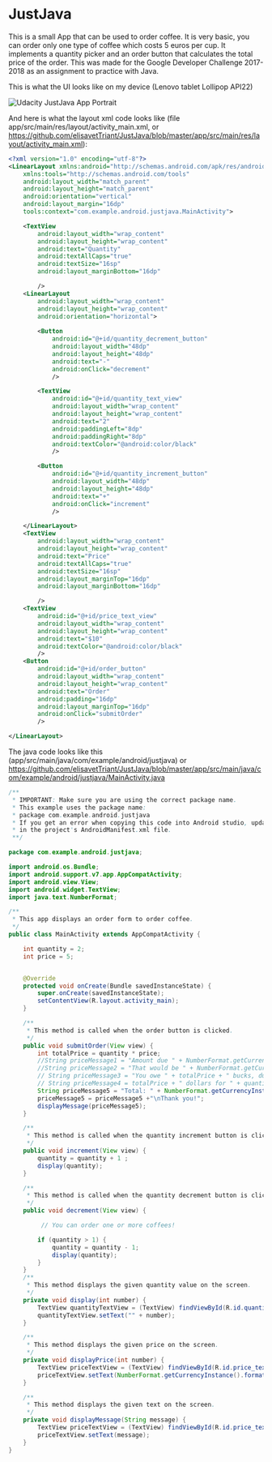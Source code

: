 # JustJava
This is a small App that can be used to order coffee. It is very basic, you can order only one type of coffee which costs 5 euros per cup.
It implements a quantity picker and an order button that calculates the total price of the order.
This was made for the Google Developer Challenge 2017-2018 as an assignment to practice with Java.

This is what the UI looks like on my device (Lenovo tablet Lollipop API22)

![Udacity JustJava App Portrait](https://github.com/elisavetTriant/JustJava/blob/master/screenshots/Screenshot_JustJava_portrait.png.png "Udacity JustJava App Portrait")

And here is what the layout xml code looks like (file app/src/main/res/layout/activity_main.xml, or https://github.com/elisavetTriant/JustJava/blob/master/app/src/main/res/layout/activity_main.xml):
```xml
<?xml version="1.0" encoding="utf-8"?>
<LinearLayout xmlns:android="http://schemas.android.com/apk/res/android"
    xmlns:tools="http://schemas.android.com/tools"
    android:layout_width="match_parent"
    android:layout_height="match_parent"
    android:orientation="vertical"
    android:layout_margin="16dp"
    tools:context="com.example.android.justjava.MainActivity">

    <TextView
        android:layout_width="wrap_content"
        android:layout_height="wrap_content"
        android:text="Quantity"
        android:textAllCaps="true"
        android:textSize="16sp"
        android:layout_marginBottom="16dp"

        />
    <LinearLayout
        android:layout_width="wrap_content"
        android:layout_height="wrap_content"
        android:orientation="horizontal">
        
        <Button
            android:id="@+id/quantity_decrement_button"
            android:layout_width="48dp"
            android:layout_height="48dp"
            android:text="-"
            android:onClick="decrement"
            />

        <TextView
            android:id="@+id/quantity_text_view"
            android:layout_width="wrap_content"
            android:layout_height="wrap_content"
            android:text="2"
            android:paddingLeft="8dp"
            android:paddingRight="8dp"
            android:textColor="@android:color/black"
            />

        <Button
            android:id="@+id/quantity_increment_button"
            android:layout_width="48dp"
            android:layout_height="48dp"
            android:text="+"
            android:onClick="increment"
            />

    </LinearLayout>
    <TextView
        android:layout_width="wrap_content"
        android:layout_height="wrap_content"
        android:text="Price"
        android:textAllCaps="true"
        android:textSize="16sp"
        android:layout_marginTop="16dp"
        android:layout_marginBottom="16dp"

        />
    <TextView
        android:id="@+id/price_text_view"
        android:layout_width="wrap_content"
        android:layout_height="wrap_content"
        android:text="$10"
        android:textColor="@android:color/black"
        />
    <Button
        android:id="@+id/order_button"
        android:layout_width="wrap_content"
        android:layout_height="wrap_content"
        android:text="Order"
        android:padding="16dp"
        android:layout_marginTop="16dp"
        android:onClick="submitOrder"
        />

</LinearLayout>
```
The java code looks like this (app/src/main/java/com/example/android/justjava) or https://github.com/elisavetTriant/JustJava/blob/master/app/src/main/java/com/example/android/justjava/MainActivity.java
```java
/**
 * IMPORTANT: Make sure you are using the correct package name.
 * This example uses the package name:
 * package com.example.android.justjava
 * If you get an error when copying this code into Android studio, update it to match teh package name found
 * in the project's AndroidManifest.xml file.
 **/

package com.example.android.justjava;

import android.os.Bundle;
import android.support.v7.app.AppCompatActivity;
import android.view.View;
import android.widget.TextView;
import java.text.NumberFormat;

/**
 * This app displays an order form to order coffee.
 */
public class MainActivity extends AppCompatActivity {

    int quantity = 2;
    int price = 5;


    @Override
    protected void onCreate(Bundle savedInstanceState) {
        super.onCreate(savedInstanceState);
        setContentView(R.layout.activity_main);
    }

    /**
     * This method is called when the order button is clicked.
     */
    public void submitOrder(View view) {
        int totalPrice = quantity * price;
        //String priceMessage1 = "Amount due " + NumberFormat.getCurrencyInstance().format(totalPrice);
        //String priceMessage2 = "That would be " + NumberFormat.getCurrencyInstance().format(totalPrice) + " please.";
        // String priceMessage3 = "You owe " + totalPrice + " bucks, dude!";
        // String priceMessage4 = totalPrice + " dollars for " + quantity + " cups of coffee. Pay up.";
        String priceMessage5 = "Total: " + NumberFormat.getCurrencyInstance().format(totalPrice);
        priceMessage5 = priceMessage5 +"\nThank you!";
        displayMessage(priceMessage5);
    }

    /**
     * This method is called when the quantity increment button is clicked.
     */
    public void increment(View view) {
        quantity = quantity + 1 ;
        display(quantity);
    }

    /**
     * This method is called when the quantity decrement button is clicked.
     */
    public void decrement(View view) {

         // You can order one or more coffees!

        if (quantity > 1) {
            quantity = quantity - 1;
            display(quantity);
        }
    }
    /**
     * This method displays the given quantity value on the screen.
     */
    private void display(int number) {
        TextView quantityTextView = (TextView) findViewById(R.id.quantity_text_view);
        quantityTextView.setText("" + number);
    }

    /**
     * This method displays the given price on the screen.
     */
    private void displayPrice(int number) {
        TextView priceTextView = (TextView) findViewById(R.id.price_text_view);
        priceTextView.setText(NumberFormat.getCurrencyInstance().format(number));
    }

    /**
     * This method displays the given text on the screen.
     */
    private void displayMessage(String message) {
        TextView priceTextView = (TextView) findViewById(R.id.price_text_view);
        priceTextView.setText(message);
    }
}
```
